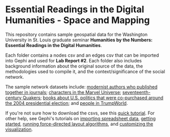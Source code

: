 # Essential Readings in the Digital Humanities - Space and Mapping

This repository contains sample geospatial data for the Washington University in St. Louis graduate seminar **Humanities by the Numbers: Essential Readings in the Digital Humanities**.

Each folder contains a nodes csv and an edges csv that can be imported into Gephi and used for **Lab Report #2**. Each folder also includes background information about the original source of the data, the methodologies used to compile it, and the context/significance of the social network.

The sample network datasets include: [modernist authors who published together in journals](/sample_datasets/modernist_journals_project/); [characters in the Marvel Universe](/sample_datasets/marvel/); [seventeenth-century Quakers](/sample_datasets/quakers/); [books about U.S. politics that were co-purchased around the 2004 presidential election](/sample_datasets/political_books/); and [people in TrumpWorld](/sample_datasets/trump/). 

If you're not sure how to download the csvs, see this [quick tutorial](/download_tutorial/). For other help, see Gephi's tutorials on [importing spreadsheet data](https://github.com/gephi/gephi/wiki/Import-CSV-Data), [getting started](https://gephi.org/tutorials/gephi-tutorial-quick_start.pdf), [running force-directed layout algorithms](https://gephi.org/tutorials/gephi-tutorial-layouts.pdf), and [customizing the visualization](https://gephi.org/tutorials/gephi-tutorial-visualization.pdf).

